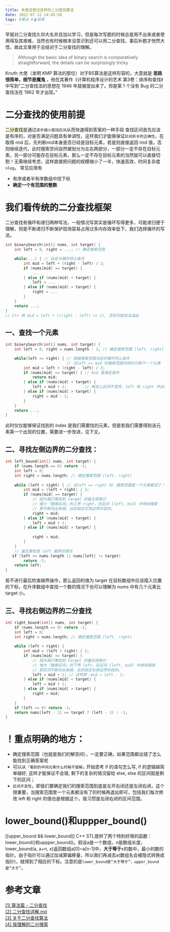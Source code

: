 ```yaml
---
title: 未曾设想过这样的二分查找算法
date: 2022-07-12 14:45:50
tags: #算法 #🪴培育 
---
```


早就对二分查找久仰大名并且加以学习，但是每次写题的时候总是用不出来或者使用得及其艰难，当然也有时候根本没意识到还可以用二分查找，事后补题才恍然大悟，故此文章用于总结对于二分查找的理解。

>Although the basic idea of binary search is comparatively straightforward, the details can be surprisingly tricky

Knuth 大佬（发明 KMP 算法的那位）对于BS算法是这样形容的，大意就是 **思路很简单，细节是魔鬼** ，他在其著作《计算机程序设计的艺术 第3卷：排序和查找》中写到“二分查找法的思想在 1946 年就被提出来了。但是第 1 个没有 Bug 的二分查找法在 1962 年才出现。”
<!--more-->

# 二分查找的使用前提

<span style="background:rgba(240, 200, 0, 0.2)">二分查找</span>是通过`逐步缩小查找区间`从而快速得到答案的一种手段
查找区间首先应该是有序的，对是否满足问题具有单调性，这样我们才能够保证`区间折半的正确性`，在取得 mid 后，先判断mid本身是否已经是目标元素，若是则直接返回 mid 值，否则继续迭代，此时搜索空间自然被划分为左右两部分，一部分一定不存在目标元素，另一部分可能存在目标元素，那么一定不存在目标元素的当然就可以直接切割！无需继续考虑，这样直接把问题的规模缩小了一半，快速高效，时间复杂度`nlog`。
常见应用有
- 有序或者半有序数组中找下标
- **确定一个有范围的整数**

# 我们看传统的二分查找框架

二分查找有循环和递归两种写法，一般情况写其实是循环写得更多，可能递归便于理解，但是不断递归不断保护现场容易占用过多内存效率低下，我们选择循环的写法。
```c++
int binarySearch(int[] nums, int target) {
    int left = 0, right = ...; // 确定搜索范围

    while(...) { // 此处为循环终止条件
        int mid = left + (right - left) / 2;
        if (nums[mid] == target) {
            ...
        } else if (nums[mid] < target) {
            left = ...
        } else if (nums[mid] > target) {
            right = ...
        }
    }
    return ...;
}
// C++ 用 mid = left + ((right - left) >> 1), 否则可能加法溢出
```
## 一、查找一个元素
```c++
int binarySearch(int[] nums, int target) {
    int left = 0, right = nums.length - 1; // 确定搜索范围 [left, right]

    while(left <= right) { // 根据搜索范围决定的循环终止条件
                           // 当left == mid 时搜索范围内刚好只剩下一个元素
        int mid = left + (right - left) / 2;
        if (nums[mid] == target) { // mid 值满足条件
            return mid;
        } else if (nums[mid] < target) {
            left = mid + 1;        // 再加上区间不变性，left 和 right 作出如下改变
        } else if (nums[mid] > target) {
            right = mid - 1;
        }
    }
    return ...;
}
```

此时仅仅能够保证找到的 index 是我们需要找的元素，但是若我们需要得到该元素第一个出现的位置，需要进一步改进，见下文。

## 二、寻找左侧边界的二分查找：
```c++
int left_bound(int[] nums, int target) {
    if (nums.length == 0) return -1;
    int left = 0;
    int right = nums.length; // 确定搜索范围 [left, right)
    
    while (left < right) { // 当left == right 时，搜索范围里一个元素都没了！
        int mid = (left + right) / 2;
        if (nums[mid] == target) {
            // 因为我们需找到 target 的最左侧索引
            // 缩小「搜索区间」的上界 right，在区间 [left, mid) 中继续搜索
            // 即不断向左收缩，达到锁定左侧边界的目的。
            right = mid;
        } else if (nums[mid] < target) {
            left = mid + 1;
        } else if (nums[mid] > target) {
 
            right = mid; 
        }
    }
    // 最后要检查 left 越界的情况
   if (left >= nums.length || nums[left] != target)
        return -1;
    return left;
}
```
若不进行最后检查越界操作，那么返回的值为 target 在目标数组中应该插入位置的下标，在升序数组中查找一个数的情况下也可以理解为 nums 中有几个元素比 target 小。

## 三、寻找右侧边界的二分查找
```c++
int right_bound(int[] nums, int target) {
    if (nums.length == 0) return -1;
    int left = 0;
    int right = nums.length; // 确定搜索范围 [left, right)
    
    while (left < right) {
        int mid = (left + right) / 2;
        if (nums[mid] == target) {
            // 因为我们需找到 target 的最右侧索引
            // 增大「搜索区间」的下界 left，在区间 [left, mid) 中继续搜索
            // 即区间不断向右收缩，达到锁定右侧边界的目的。
            left = mid + 1; // 这样想：mid = left - 1;
        } else if (nums[mid] < target) {
            left = mid + 1;
        } else if (nums[mid] > target) {
            right = mid;
        }
    }
    if (left == 0) return -1;
    return nums[left - 1] == target ? (left - 1) : -1;
}
```
# ！重点明确的地方：

- 确定搜索范围（也就是我们的解空间），一定要正确，如果范围都出错了怎么能找到正确答案呢
- 可以从`「看到的中间元素什么时候不是解」`开始思考 if 的语句怎么写, if 的逻辑越简单越好, 这样才能保证不会错, 剩下的复杂的情况留给 else, else 的区间就是剩下的区间；
- `区间不变性`，即我们要确定我们的搜索范围到底是左开右闭还是左闭右闭，这个很重要，当搜索范围里一个元素都没有了的时候再退出即可，包括我们每次修改 left 和 right 的值也是根据这个。我习惯是左闭右闭的区间范围。

# lower_bound()和uppper_bound()
[[upper_bound && lower_bound]]
C++ STL提供了两个特别好用的函数：lower_bound()和uppper_bound()。假设a是一个数组，n是数组长度，lower_bound(a, a+n, x)返回数组a[0]~a[n-1]中，**大于等于**x的数中，最小的数的指针。由于指针可以通过加减算偏移量，所以我们再减去a(数组名会被隐式转换成指针)，就得到了相应的下标。注意的是`lower_bound是“大于等于”，upper_bound是“大于”`。

# 参考文章
[[1] 算法篇 - 二分查找](https://wangjintian.com/2021/05/04/%E7%AE%97%E6%B3%95%E7%AF%87%20-%20%E4%BA%8C%E5%88%86%E6%9F%A5%E6%89%BE/#%E4%BA%8C%E5%88%86%E6%9F%A5%E6%89%BE)  
[[2] 二分查找详解.md](https://github.com/labuladong/fucking-algorithm/blob/master/%E7%AE%97%E6%B3%95%E6%80%9D%E7%BB%B4%E7%B3%BB%E5%88%97/%E4%BA%8C%E5%88%86%E6%9F%A5%E6%89%BE%E8%AF%A6%E8%A7%A3.md)  
[[3] 关于二分查找算法](https://quant67.com/post/algorithms/binary-search/binary-search.html#org116fda2)  
[[4] 我理解的二分搜索](https://www.programminghunter.com/article/3255122993/)